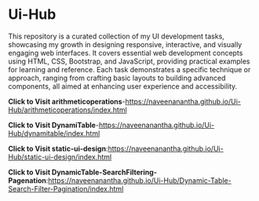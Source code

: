 # Ui-Hub
This repository is a curated collection of my UI development tasks, showcasing my growth in designing responsive, interactive, and visually engaging web interfaces. It covers essential web development concepts using HTML, CSS, Bootstrap, and JavaScript, providing practical examples for learning and reference.
Each task demonstrates a specific technique or approach, ranging from crafting basic layouts to building advanced components, all aimed at enhancing user experience and accessibility.




**Click to Visit  arithmeticoperations**-https://naveenanantha.github.io/Ui-Hub/arithmeticoperations/index.html

**Click to Visit  DynamiTable**-https://naveenanantha.github.io/Ui-Hub/dynamitable/index.html

**Click to Visit static-ui-design**:https://naveenanantha.github.io/Ui-Hub/static-ui-design/index.html

**Click to Visit DynamicTable-SearchFiltering-Pagenation**:https://naveenanantha.github.io/Ui-Hub/Dynamic-Table-Search-Filter-Pagination/index.html
